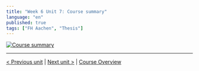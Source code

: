 ```yaml
---
title: "Week 6 Unit 7: Course summary"
language: "en"
published: true
tags: ["FH Aachen", "Thesis"]
---
```


[![Course summary](https://img.youtube.com/vi/P8nh-pztzK4/hqdefault.jpg)](https://youtu.be/P8nh-pztzK4)

---

[< Previous unit](/teaching/python-mooc/week6_unit6_selftest) | [Next unit >](/teaching/python-mooc/week6_assignment_questions) |
[Course Overview](/teaching/python-mooc)
